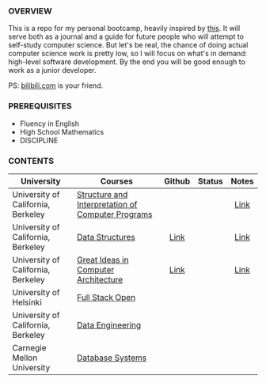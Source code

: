 ### OVERVIEW

This is a repo for my personal bootcamp, heavily inspired by [this](https://www.reddit.com/r/learnprogramming/comments/ortnef/a_super_harsh_guide_to_learning_computer_science/). It will serve both as a journal and a guide for future people who will attempt to self-study computer science. But let's be real, the chance of doing actual computer science work is pretty low, so I will focus on what's in demand: high-level software development. By the end you will be good enough to work as a junior developer.

PS: [bilibili.com](https://www.bilibili.com/) is your friend.

### PREREQUISITES

- Fluency in English
- High School Mathematics
- DISCIPLINE

### CONTENTS

|University|Courses|Github|Status|Notes|
|-|-|:-:|:-:|:-:|
|University of California, Berkeley|[Structure and Interpretation of Computer Programs](https://cs61a.org/)|||[Link](https://github.com/woadray/cs-bootcamp/blob/main/cs61a.md)|
|University of California, Berkeley|[Data Structures](https://sp21.datastructur.es/)|[Link](https://github.com/orgs/Berkeley-CS61B/repositories)||[Link](https://github.com/woadray/cs-bootcamp/blob/main/cs61b.md)|
|University of California, Berkeley|[Great Ideas in Computer Architecture](https://cs61c.org/fa22/)|[Link](https://github.com/orgs/61c-teach/repositories)||[Link](https://github.com/woadray/cs-bootcamp/blob/main/cs61c.md)|
|University of Helsinki|[Full Stack Open](https://fullstackopen.com/en/)||||
|University of California, Berkeley|[Data Engineering](https://data101.org/)||||
|Carnegie Mellon University|[Database Systems](https://15445.courses.cs.cmu.edu/fall2022/)||||
